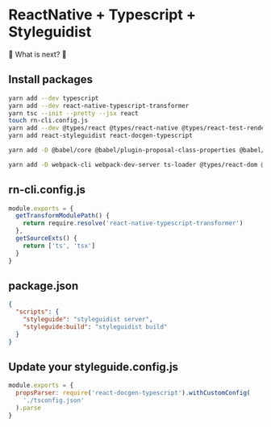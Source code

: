 # ReactNative + Typescript + Styleguidist

🤔 What is next? 🌮

## Install packages

```sh
yarn add --dev typescript
yarn add --dev react-native-typescript-transformer
yarn tsc --init --pretty --jsx react
touch rn-cli.config.js
yarn add --dev @types/react @types/react-native @types/react-test-renderer
yarn add react-styleguidist react-docgen-typescript

yarn add -D @babel/core @babel/plugin-proposal-class-properties @babel/plugin-proposal-object-rest-spread @babel/polyfill @babel/preset-env babel-loader babel-plugin-react-native-web file-loader metro-react-native-babel-preset react-art react-dom react-native-web react-styleguidist webpack

yarn add -D webpack-cli webpack-dev-server ts-loader @types/react-dom @types/jest
```

## rn-cli.config.js

```js
module.exports = {
  getTransformModulePath() {
    return require.resolve('react-native-typescript-transformer')
  },
  getSourceExts() {
    return ['ts', 'tsx']
  }
}
```

## package.json

```json
{
  "scripts": {
    "styleguide": "styleguidist server",
    "styleguide:build": "styleguidist build"
  }
}
```

## Update your styleguide.config.js

```js
module.exports = {
  propsParser: require('react-docgen-typescript').withCustomConfig(
    './tsconfig.json'
  ).parse
}
```
